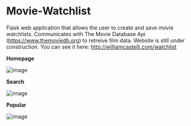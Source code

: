 # Movie-Watchlist

Flask web application that allows the user to create and save movie watchlists. Communicates with The Movie Database Api (https://www.themoviedb.org) to retreive film data. Website is still under construction. You can see it here: http://williamcastelli.com/watchlist


**Homepage**

![image](https://i.imgur.com/a21Bcuj.jpg)

**Search**

![image](https://i.imgur.com/4PNW0EK.png)

**Popular**

![image](https://i.imgur.com/FhzOgVw.png)



